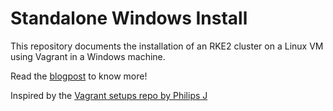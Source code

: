# Standalone Windows Install

This repository documents the installation of an RKE2 cluster on a Linux VM using Vagrant in a Windows machine.

Read the [blogpost](https://bit.ly/3X0xT49) to know more!

Inspired by the [Vagrant setups repo by Philips J](https://github.com/phillipsj/rancher-vagrant-setups)
